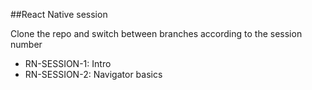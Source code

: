 ##React Native session

Clone the repo and switch between branches according to the session number
 - RN-SESSION-1: Intro 
 - RN-SESSION-2: Navigator basics
